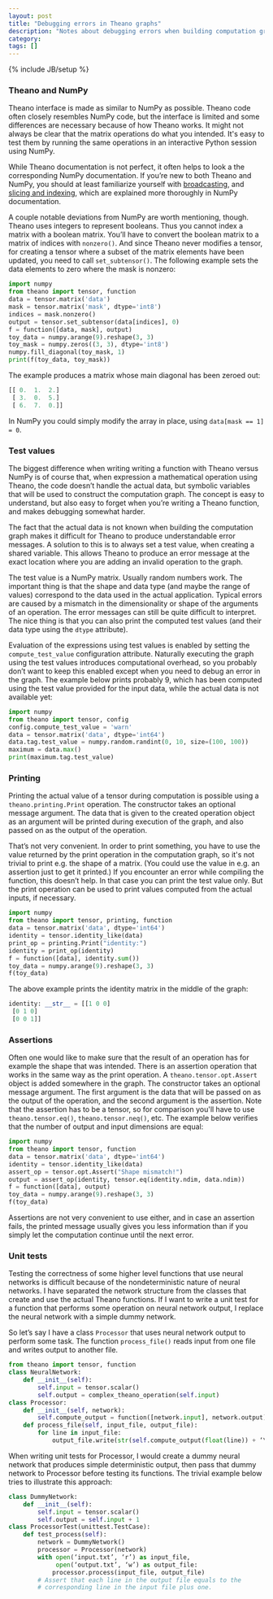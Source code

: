 ```yaml
---
layout: post
title: "Debugging errors in Theano graphs"
description: "Notes about debugging errors when building computation graphs using Theano"
category: 
tags: []
---
```

{% include JB/setup %}

### Theano and NumPy

Theano interface is made as similar to NumPy as possible. Theano code often
closely resembles NumPy code, but the interface is limited and some differences
are necessary because of how Theano works. It might not always be clear that the
matrix operations do what you intended. It's easy to test them by running the
same operations in an interactive Python session using NumPy.

While Theano documentation is not perfect, it often helps to look a the
corresponding NumPy documentation. If you’re new to both Theano and NumPy, you
should at least familiarize yourself with
[broadcasting](http://docs.scipy.org/doc/numpy/user/basics.broadcasting.html), and
[slicing and indexing](https://docs.scipy.org/doc/numpy/reference/arrays.indexing.html),
which are explained more thoroughly in NumPy documentation.

A couple notable deviations from NumPy are worth mentioning, though. Theano uses
integers to represent booleans. Thus you cannot index a matrix with a boolean
matrix. You’ll have to convert the boolean matrix to a matrix of indices with
`nonzero()`. And since Theano never modifies a tensor, for creating a tensor
where a subset of the matrix elements have been updated, you need to call
`set_subtensor()`. The following example sets the data elements to zero where
the mask is nonzero:

```python
import numpy
from theano import tensor, function
data = tensor.matrix('data')
mask = tensor.matrix('mask', dtype='int8')
indices = mask.nonzero()
output = tensor.set_subtensor(data[indices], 0)
f = function([data, mask], output)
toy_data = numpy.arange(9).reshape(3, 3)
toy_mask = numpy.zeros((3, 3), dtype='int8')
numpy.fill_diagonal(toy_mask, 1)
print(f(toy_data, toy_mask))
```

The example produces a matrix whose main diagonal has been zeroed out:

```python
[[ 0.  1.  2.]
 [ 3.  0.  5.]
 [ 6.  7.  0.]]
```

In NumPy you could simply modify the array in place, using
`data[mask == 1] = 0`.

### Test values

The biggest difference when writing writing a function with Theano versus NumPy
is of course that, when expression a mathematical operation using Theano, the
code doesn’t handle the actual data, but symbolic variables that will be used to
construct the computation graph. The concept is easy to understand, but also
easy to forget when you’re writing a Theano function, and makes debugging
somewhat harder.

The fact that the actual data is not known when building the computation graph
makes it difficult for Theano to produce understandable error messages. A
solution to this is to always set a test value, when creating a shared variable.
This allows Theano to produce an error message at the exact location where you
are adding an invalid operation to the graph.

The test value is a NumPy matrix. Usually random numbers work. The important
thing is that the shape and data type (and maybe the range of values) correspond
to the data used in the actual application. Typical errors are caused by a
mismatch in the dimensionality or shape of the arguments of an operation. The
error messages can still be quite difficult to interpret. The nice thing is that
you can also print the computed test values (and their data type using the
`dtype` attribute).

Evaluation of the expressions using test values is enabled by setting the
`compute_test_value` configuration attribute. Naturally executing the graph
using the test values introduces computational overhead, so you probably don’t
want to keep this enabled except when you need to debug an error in the graph.
The example below prints probably 9, which has been computed using the test
value provided for the input data, while the actual data is not available yet:

```python
import numpy
from theano import tensor, config
config.compute_test_value = 'warn'
data = tensor.matrix('data', dtype='int64')
data.tag.test_value = numpy.random.randint(0, 10, size=(100, 100))
maximum = data.max()
print(maximum.tag.test_value)
```

### Printing

Printing the actual value of a tensor during computation is possible using a
`theano.printing.Print` operation. The constructor takes an optional message
argument. The data that is given to the created operation object as an argument
will be printed during execution of the graph, and also passed on as the output
of the operation.

That’s not very convenient. In order to print something, you have to use the
value returned by the print operation in the computation graph, so it's not
trivial to print e.g. the shape of a matrix. (You could use the value in e.g.
an assertion just to get it printed.) If you encounter an error while compiling
the function, this doesn’t help. In that case you can print the test value only.
But the print operation can be used to print values computed from the actual
inputs, if necessary.

```python
import numpy
from theano import tensor, printing, function
data = tensor.matrix('data', dtype='int64')
identity = tensor.identity_like(data)
print_op = printing.Print("identity:")
identity = print_op(identity)
f = function([data], identity.sum())
toy_data = numpy.arange(9).reshape(3, 3)
f(toy_data)
```

The above example prints the identity matrix in the middle of the graph:

```python
identity: __str__ = [[1 0 0]
 [0 1 0]
 [0 0 1]]
```

### Assertions

Often one would like to make sure that the result of an operation has for
example the shape that was intended. There is an assertion operation that works
in the same way as the print operation. A `theano.tensor.opt.Assert` object is
added somewhere in the graph. The constructor takes an optional message
argument. The first argument is the data that will be passed on as the output of
the operation, and the second argument is the assertion. Note that the assertion
has to be a tensor, so for comparison you'll have to use `theano.tensor.eq()`,
`theano.tensor.neq()`, etc. The example below verifies that the number of output
and input dimensions are equal:

```python
import numpy
from theano import tensor, function
data = tensor.matrix('data', dtype='int64')
identity = tensor.identity_like(data)
assert_op = tensor.opt.Assert("Shape mismatch!")
output = assert_op(identity, tensor.eq(identity.ndim, data.ndim))
f = function([data], output)
toy_data = numpy.arange(9).reshape(3, 3)
f(toy_data)
```

Assertions are not very convenient to use either, and in case an assertion
fails, the printed message usually gives you less information than if you simply
let the computation continue until the next error.

### Unit tests

Testing the correctness of some higher level functions that use neural networks
is difficult because of the nondeterministic nature of neural networks. I have
separated the network structure from the classes that create and use the actual
Theano functions. If I want to write a unit test for a function that performs
some operation on neural network output, I replace the neural network with a
simple dummy network.

So let’s say I have a class `Processor` that uses neural network output to
perform some task. The function `process_file()` reads input from one file and
writes output to another file.

```python
from theano import tensor, function
class NeuralNetwork:
    def __init__(self):
        self.input = tensor.scalar()
        self.output = complex_theano_operation(self.input)
class Processor:
    def __init__(self, network):
        self.compute_output = function([network.input], network.output)
    def process_file(self, input_file, output_file):
        for line in input_file:
            output_file.write(str(self.compute_output(float(line)) + ‘\n’)
```

When writing unit tests for Processor, I would create a dummy neural network
that produces simple deterministic output, then pass that dummy network to
Processor before testing its functions. The trivial example below tries to
illustrate this approach:

```python
class DummyNetwork:
    def __init__(self):
        self.input = tensor.scalar()
        self.output = self.input + 1
class ProcessorTest(unittest.TestCase):
    def test_process(self):
        network = DummyNetwork()
        processor = Processor(network)
        with open(‘input.txt’, ‘r’) as input_file,
             open(‘output.txt’, ‘w’) as output_file:
            processor.process(input_file, output_file)
        # Assert that each line in the output file equals to the
        # corresponding line in the input file plus one.
```
